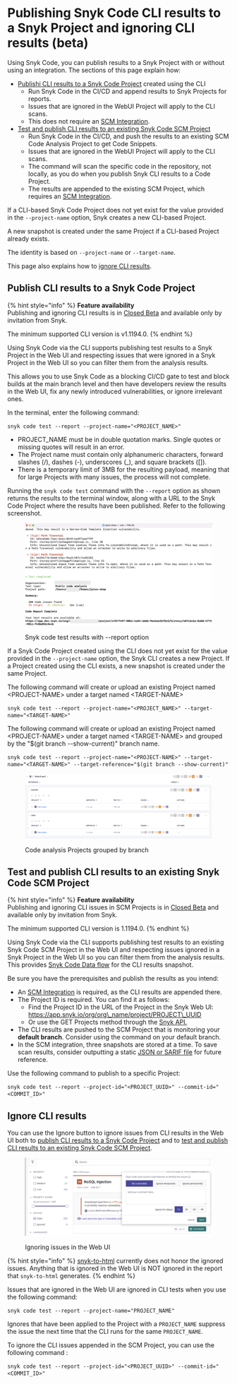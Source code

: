 # Publishing Snyk Code CLI results to a Snyk Project and ignoring CLI results (beta)

Using Snyk Code, you can publish results to a Snyk Project with or without using an integration. The sections of this page explain how:

* [Publishi CLI results to a Snyk Code Project](publishing-cli-results-to-a-snyk-project-and-ignoring-cli-results.md#publish-cli-results-to-a-snyk-code-project) created using the CLI
  * Run Snyk Code in the CI/CD and append results to Snyk Projects for reports.&#x20;
  * Issues that are ignored in the WebUI Project will apply to the CLI scans.&#x20;
  * This does not require an [SCM Integration](../../../integrations/git-repository-scm-integrations/).&#x20;
* [Test and publish CLI results to an existing Snyk Code SCM Project](publishing-cli-results-to-a-snyk-project-and-ignoring-cli-results.md#test-and-publish-cli-results-to-an-existing-snyk-code-scm-project)
  * Run Snyk Code in the CI/CD, and push the results to an existing SCM Code Analysis Project to get Code Snippets.&#x20;
  * Issues that are ignored in the WebUI Project will apply to the CLI scans.&#x20;
  * The command will scan the specific code in the repository, not locally, as you do when you publish Snyk CLI results to a Code Project.&#x20;
  * The results are appended to the existing SCM Project, which requires an [SCM Integration](../../../integrations/git-repository-scm-integrations/).

If a CLI-based Snyk Code Project does not yet exist for the value provided in the `--project-name` option, Snyk creates a new CLI-based Project.&#x20;

A new snapshot is created under the same Project if a CLI-based Project already exists.

The identity is based on `--project-name` or `--target-name`.

This page also explains how to [ignore CLI results](publishing-cli-results-to-a-snyk-project-and-ignoring-cli-results.md#ignore-cli-results).

## **Publish CLI results to a Snyk Code Project**

{% hint style="info" %}
**Feature availability**\
Publishing and ignoring CLI results is in [Closed Beta](../../../more-info/snyk-feature-release-process.md#closed-beta) and available only by invitation from Snyk.

The minimum supported CLI version is v1.1194.0.
{% endhint %}

Using Snyk Code via the CLI supports publishing test results to a Snyk Project in the Web UI and respecting issues that were ignored in a Snyk Project in the Web UI so you can filter them from the analysis results.

This allows you to use Snyk Code as a blocking CI/CD gate to test and block builds at the main branch level and then have developers review the results in the Web UI, fix any newly introduced vulnerabilities, or ignore irrelevant ones.

In the terminal, enter the following command:

```
snyk code test --report --project-name="<PROJECT_NAME>"
```

* PROJECT\_NAME must be in double quotation marks. Single quotes or missing quotes will result in an error.
* The Project name must contain only alphanumeric characters, forward slashes (/), dashes (-), underscores (\_), and square brackets (\[]).
* There is a temporary limit of 3MB for the resulting payload, meaning that for large Projects with many issues, the process will not complete.

Running the `snyk code test` command with the `--report` option as shown returns the results to the terminal window, along with a URL to the Snyk Code Project where the results have been published. Refer to the following screenshot.

<figure><img src="../../../.gitbook/assets/image (2) (6).png" alt="Snyk code test results with --report option"><figcaption><p>Snyk code test results with --report option</p></figcaption></figure>

If a Snyk Code Project created using the CLI does not yet exist for the value provided in the `--project-name` option, the Snyk CLI creates a new Project. If a Project created using the CLI exists, a new snapshot is created under the same Project.

The following command will create or upload an existing Project named \<PROJECT-NAME> under a target named \<TARGET-NAME>

```
snyk code test --report --project-name="<PROJECT_NAME>" --target-name="<TARGET-NAME>"
```

The following command will create or upload an existing Project named \<PROJECT-NAME> under a target named \<TARGET-NAME> and grouped by the "$(git branch --show-current)" branch name.

```
snyk code test --report --project-name="<PROJECT-NAME>" --target-name="<TARGET-NAME>" --target-reference="$(git branch --show-current)"
```

<figure><img src="../../../.gitbook/assets/image (4) (6).png" alt="Code analysis Projects grouped by branch"><figcaption><p>Code analysis Projects grouped by branch</p></figcaption></figure>

## **Test and publish CLI results to an existing Snyk Code SCM Project**

{% hint style="info" %}
**Feature availability**\
Publishing and ignoring CLI issues in SCM Projects is in [Closed Beta](../../../more-info/snyk-feature-release-process.md#closed-beta) and available only by invitation from Snyk.

The minimum supported CLI version is 1.1194.0.
{% endhint %}

Using Snyk Code via the CLI supports publishing test results to an existing Snyk Code SCM Project in the Web UI and respecting issues ignored in a Snyk Project in the Web UI so you can filter them from the analysis results. This provides [Snyk Code Data flow](../exploring-and-working-with-the-snyk-code-results/exploring-the-vulnerability-issues-discovered-by-snyk-code/exploring-the-data-flow-and-fix-analysis-pages-of-an-issue/exploring-the-data-flow-page.md) for the CLI results snapshot.

Be sure you have the prerequisites and publish the results as you intend:

* An [SCM Integration](../../../integrations/git-repository-scm-integrations/) is required, as the CLI results are appended there. &#x20;
* The Project ID is required. You can find it as follows:
  * Find the Project ID in the URL of the Project in the Snyk Web UI: https://app.snyk.io/org/org\_name/project/PROJECT\_UUID
  * Or use the GET Projects method through the [Snyk API.](https://apidocs.snyk.io/?version=2023-05-29#get-/orgs/-org\_id-/projects)&#x20;
* The CLI results are pushed to the SCM Project that is monitoring your **default branch**. Consider using the command on your default branch.
* In the SCM integration, three snapshots are stored at a time. To save scan results, consider outputting a static [JSON or SARIF file](working-with-the-snyk-code-cli-results/exporting-the-test-results-to-a-json-or-sarif-file.md) for future reference.

Use the following command to publish to a specific Project:

```
snyk code test --report --project-id="<PROJECT_UUID>" --commit-id="<COMMIT_ID>"
```

## &#x20;**Ignore CLI results**

You can use the Ignore button to ignore issues from CLI results in the Web UI both to [publish CLI results to a Snyk Code Project](publishing-cli-results-to-a-snyk-project-and-ignoring-cli-results.md#publish-cli-results-to-a-snyk-code-project) and to [test and publish CLI results to an existing Snyk Code SCM Project](publishing-cli-results-to-a-snyk-project-and-ignoring-cli-results.md#test-and-publish-cli-results-to-an-existing-snyk-code-scm-project).

<figure><img src="../../../.gitbook/assets/image (1) (7) (1).png" alt="Ignoring issues in the Web UI"><figcaption><p>Ignoring issues in the Web UI</p></figcaption></figure>

{% hint style="info" %}
&#x20;[snyk-to-html](https://github.com/snyk/snyk-to-html) currently does not honor the ignored issues. Anything that is ignored in the Web UI is NOT ignored in the report that `snyk-to-html` generates.
{% endhint %}

Issues that are ignored in the Web UI are ignored in CLI tests when you use the following command:&#x20;

```
snyk code test --report --project-name="PROJECT_NAME"
```

Ignores that have been applied to the Project with a `PROJECT_NAME` suppress the issue the next time that the CLI runs for the same `PROJECT_NAME`.

To ignore the CLI issues appended in the SCM Project, you can use the following command :

```
snyk code test --report --project-id="<PROJECT_UUID>" --commit-id="<COMMIT_ID>"

```
